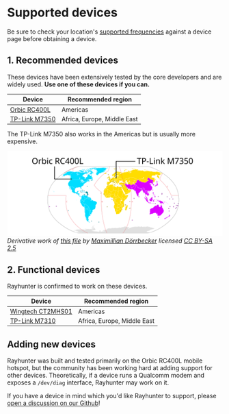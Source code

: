 # Supported devices

Be sure to check your location's [supported frequencies](https://www.frequencycheck.com/) against a device page before obtaining a device.

## 1. Recommended devices
These devices have been extensively tested by the core developers and are widely used. **Use one of these devices if you can.**

| Device | Recommended region |
| ------ | ------ |
| [Orbic RC400L](./orbic.md) | Americas |
| [TP-Link M7350](./tplink-m7350.md) | Africa, Europe, Middle East |

The TP-Link M7350 also works in the Americas but is usually more expensive.

![device_regions](device_regions.svg)
_Derivative work of [this file](https://commons.wikimedia.org/wiki/File:International_Telecommunication_Union_regions_with_dividing_lines.svg) by [Maximillian Dörrbecker](https://de.wikipedia.org/wiki/User:Chumwa) licensed [CC BY-SA 2.5](https://creativecommons.org/licenses/by-sa/2.5)_

## 2. Functional devices
Rayhunter is confirmed to work on these devices.

| Device | Recommended region |
| ------ | ------ |
| [Wingtech CT2MHS01](./wingtech-ct2mhs01.md) | Americas |
| [TP-Link M7310](./tplink-m7310.md) | Africa, Europe, Middle East |

## Adding new devices
Rayhunter was built and tested primarily on the Orbic RC400L mobile hotspot, but the community has been working hard at adding support for other devices. Theoretically, if a device runs a Qualcomm modem and exposes a `/dev/diag` interface, Rayhunter may work on it.

If you have a device in mind which you'd like Rayhunter to support, please [open a discussion on our Github](https://github.com/EFForg/rayhunter/discussions)!
